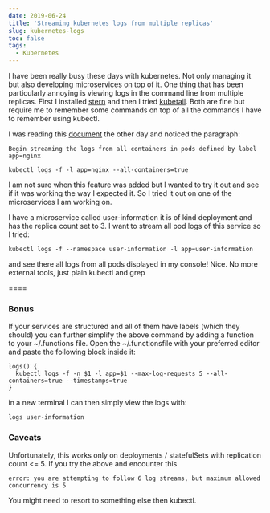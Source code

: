 ```yaml
---
date: 2019-06-24
title: 'Streaming kubernetes logs from multiple replicas'
slug: kubernetes-logs
toc: false
tags:
  - Kubernetes
---
```


I have been really busy these days with kubernetes. Not only managing it but also developing microservices on top of it. One thing that has been particularly annoying is viewing logs in the command line from multiple replicas. First I installed [stern](https://github.com/wercker/stern) and then I tried [kubetail](https://github.com/johanhaleby/kubetail). Both are fine but require me to remember some commands on top of all the commands I have to remember using kubectl. 

I was reading this [document](https://kubernetes.io/docs/reference/generated/kubectl/kubectl-commands#logs) the other day and noticed the paragraph:

```
Begin streaming the logs from all containers in pods defined by label app=nginx

kubectl logs -f -l app=nginx --all-containers=true
```

I am not sure when this feature was added but I wanted to try it out and see if it was working the way I expected it. So I tried it out on one of the microservices I am working on.

I have a microservice called user-information it is of kind deployment and has the replica count set to 3. I want to stream all pod logs of this service so I tried:

```
kubectl logs -f --namespace user-information -l app=user-information
```

and see there all logs from all pods displayed in my console! Nice. No more external tools, just plain kubectl  and grep

====

### Bonus

If your services are structured and all of them have labels (which they should) you can further simplify the above command by adding a function to your ~/.functions file. Open the ~/.functionsfile with your preferred editor and paste the following block inside it:


```
logs() {
  kubectl logs -f -n $1 -l app=$1 --max-log-requests 5 --all-containers=true --timestamps=true
}
```

in a new terminal I can then simply view the logs with:

```
logs user-information
```


### Caveats

Unfortunately, this works only on deployments / statefulSets with replication count <= 5. If you try the above and encounter this

```
error: you are attempting to follow 6 log streams, but maximum allowed concurrency is 5
```

You might need to resort to something else then kubectl.

